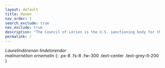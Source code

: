 ```yaml
---
layout: default
title: Haven
nav_order: 1
search_exclude: true
nav_exclude: true
description: "The Council of Lórien is the U.S. sanctioning body for the Middle-earth CCG."
permalink: /
---
```


<style>
body {
  background-image: url('/assets/images/lorien.png');
  background-repeat: no-repeat;
}
</style>

<i>Laurelindórenan lindelorendor<br>malinornélion ornemalin</i>
{: .px-8 .fs-8 .fw-300 .text-center .text-grey-lt-200	}

